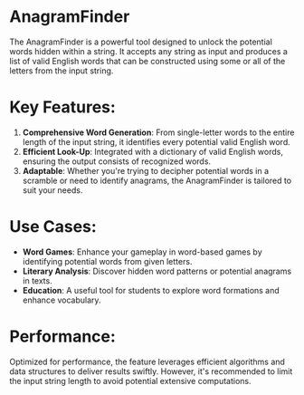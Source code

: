 # AnagramFinder
The AnagramFinder is a powerful tool designed to unlock the potential words hidden within a string. It accepts any string as input and produces a list of valid English words that can be constructed using some or all of the letters from the input string.

# Key Features:

1. __Comprehensive Word Generation__: From single-letter words to the entire length of the input string, it identifies every potential valid English word.
1. __Efficient Look-Up__: Integrated with a dictionary of valid English words, ensuring the output consists of recognized words.
1. __Adaptable__: Whether you're trying to decipher potential words in a scramble or need to identify anagrams, the AnagramFinder is tailored to suit your needs.

# Use Cases:

* __Word Games__: Enhance your gameplay in word-based games by identifying potential words from given letters.
* __Literary Analysis__: Discover hidden word patterns or potential anagrams in texts.
* __Education__: A useful tool for students to explore word formations and enhance vocabulary.

# Performance:
Optimized for performance, the feature leverages efficient algorithms and data structures to deliver results swiftly. However, it's recommended to limit the input string length to avoid potential extensive computations.
